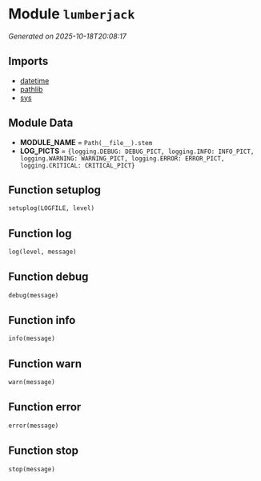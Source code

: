 # Module `lumberjack`

<a name='module-lumberjack'></a>
*Generated on 2025-10-18T20:08:17*

## Imports

- [datetime](https://docs.python.org/3/library/datetime.html)
- [pathlib](https://docs.python.org/3/library/pathlib.html)
- [sys](https://docs.python.org/3/library/sys.html)

## Module Data

<a name='lumberjack-var-module_name'></a>
- **MODULE_NAME** = `Path(__file__).stem`
<a name='lumberjack-var-log_picts'></a>
- **LOG_PICTS** = `{logging.DEBUG: DEBUG_PICT, logging.INFO: INFO_PICT, logging.WARNING: WARNING_PICT, logging.ERROR: ERROR_PICT, logging.CRITICAL: CRITICAL_PICT}`

## Function **setuplog**

<a name='lumberjack-function-setuplog'></a>
```python
setuplog(LOGFILE, level)
```

## Function **log**

<a name='lumberjack-function-log'></a>
```python
log(level, message)
```

## Function **debug**

<a name='lumberjack-function-debug'></a>
```python
debug(message)
```

## Function **info**

<a name='lumberjack-function-info'></a>
```python
info(message)
```

## Function **warn**

<a name='lumberjack-function-warn'></a>
```python
warn(message)
```

## Function **error**

<a name='lumberjack-function-error'></a>
```python
error(message)
```

## Function **stop**

<a name='lumberjack-function-stop'></a>
```python
stop(message)
```

